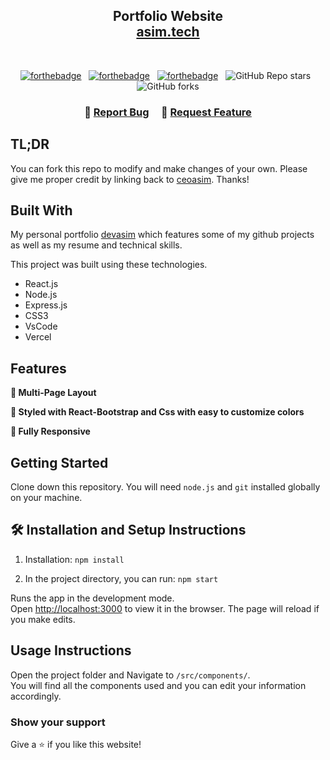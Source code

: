 <h2 align="center">
  Portfolio Website<br/>
  <a href="https://devasim.vercel.app/" target="_blank">asim.tech</a>
</h2>

<br/>

<center>

[![forthebadge](https://forthebadge.com/images/badges/built-with-love.svg)](https://forthebadge.com) &nbsp;
[![forthebadge](https://forthebadge.com/images/badges/made-with-javascript.svg)](https://forthebadge.com) &nbsp;
[![forthebadge](https://forthebadge.com/images/badges/open-source.svg)](https://forthebadge.com) &nbsp;
![GitHub Repo stars](https://img.shields.io/github/stars/ceoasim/portfolio?color=red&logo=github&style=for-the-badge) &nbsp;
![GitHub forks](https://img.shields.io/github/forks/ceoasim/portfolio?color=red&logo=github&style=for-the-badge)

</center>

<h3 align="center">
    🔹
    <a href="https://github.com/ceoasim/portfolio/issues">Report Bug</a> &nbsp; &nbsp;
    🔹
    <a href="https://github.com/ceoasim/portfolio/issues">Request Feature</a>
</h3>

## TL;DR

You can fork this repo to modify and make changes of your own. Please give me proper credit by linking back to [ceoasim](https://github.com/ceoasim/portfolio). Thanks!

## Built With

My personal portfolio <a href="https://devasim.vercel.app/" target="_blank">devasim</a> which features some of my github projects as well as my resume and technical skills.<br/>

This project was built using these technologies.

- React.js
- Node.js
- Express.js
- CSS3
- VsCode
- Vercel

## Features

**📖 Multi-Page Layout**

**🎨 Styled with React-Bootstrap and Css with easy to customize colors**

**📱 Fully Responsive**

## Getting Started

Clone down this repository. You will need `node.js` and `git` installed globally on your machine.

## 🛠 Installation and Setup Instructions

1. Installation: `npm install`

2. In the project directory, you can run: `npm start`

Runs the app in the development mode.\
Open [http://localhost:3000](http://localhost:3000) to view it in the browser.
The page will reload if you make edits.

## Usage Instructions

Open the project folder and Navigate to `/src/components/`. <br/>
You will find all the components used and you can edit your information accordingly.

### Show your support

Give a ⭐ if you like this website!

